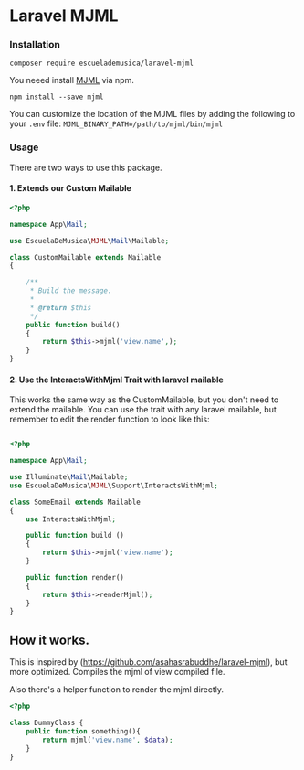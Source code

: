 # Laravel MJML

### Installation

`composer require escuelademusica/laravel-mjml`

You neeed install [MJML](https://mjml.io/) via npm.

`npm install --save mjml`

You can customize the location of the MJML files by adding the following to your `.env` file:
`MJML_BINARY_PATH=/path/to/mjml/bin/mjml`

### Usage

There are two ways to use this package.

#### 1. Extends our Custom Mailable

```php
<?php

namespace App\Mail;

use EscuelaDeMusica\MJML\Mail\Mailable;

class CustomMailable extends Mailable
{

    /**
     * Build the message.
     *
     * @return $this
     */
    public function build()
    {
        return $this->mjml('view.name',);
    }
}
```

#### 2. Use the InteractsWithMjml Trait with laravel mailable

This works the same way as the CustomMailable, but you don't need to extend the mailable. You can use the trait with any laravel mailable, but remember to edit the render function to look like this:

```php

<?php

namespace App\Mail;

use Illuminate\Mail\Mailable;
use EscuelaDeMusica\MJML\Support\InteractsWithMjml;

class SomeEmail extends Mailable
{
    use InteractsWithMjml;

    public function build ()
    {
        return $this->mjml('view.name');
    }

    public function render()
    {
        return $this->renderMjml();
    }
}
```

## How it works.

This is inspired by (https://github.com/asahasrabuddhe/laravel-mjml), but more optimized.
Compiles the mjml of view compiled file.

Also there's a helper function to render the mjml directly.

```php
<?php

class DummyClass {
    public function something(){
        return mjml('view.name', $data);
    }
}
```

